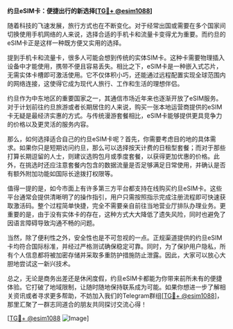 **约旦eSIM卡：便捷出行的新选择[[TG💪+ @esim1088](https://t.me/s/esim1088)]**

随着科技的飞速发展，旅行方式也在不断变化。对于经常出国或需要在多个国家间切换使用手机网络的人来说，选择合适的手机卡和流量卡变得尤为重要。而约旦的eSIM卡正是这样一种既方便又实用的选择。

提到手机卡和流量卡，很多人可能会想到传统的实体SIM卡。这种卡需要物理插入设备中才能使用，携带不便且容易丢失。相比之下，eSIM卡是一种嵌入式芯片，无需实体卡槽即可激活使用。它不仅体积小巧，还能通过远程配置实现全球范围内的网络连接，这使得它成为现代人旅行、工作和生活的理想伴侣。

约旦作为中东地区的重要国家之一，其通信市场近年来也逐渐开放了eSIM服务。对于计划前往约旦旅游或者长期居住的人来说，购买一张本地运营商提供的eSIM卡无疑是最经济实惠的方式。与传统漫游套餐相比，eSIM卡能够提供更具竞争力的价格以及更灵活的服务内容。

那么，如何选择适合自己的约旦eSIM卡呢？首先，你需要考虑目的地的具体需求。如果你只是短期访问约旦，那么可以选择按天计费的日租型套餐；而对于那些打算长期逗留的人士，则建议选购包月或季度套餐，以获得更加优惠的价格。此外，在挑选时还应注意套餐内包含的数据流量是否足够满足日常使用，并确认是否有额外附加功能如国际长途拨打权限等。

值得一提的是，如今市面上有许多第三方平台都支持在线购买约旦eSIM卡。这些平台通常会提供清晰明了的操作指引，用户只需按照指示完成注册流程即可快速获取激活码。整个过程简单快捷，完全不需要亲自前往当地营业厅排队办理业务。更重要的是，由于没有实体卡的存在，这种方式大大降低了遗失风险，同时也避免了因语言障碍导致沟通不畅的问题。

当然，除了便利性之外，安全性也是不可忽视的一点。正规渠道提供的约旦eSIM卡均符合国际标准，并经过严格测试确保稳定可靠。同时，为了保护用户隐私，所有个人信息都将被加密存储并采取多重防护措施防止泄露。因此，大家可以放心大胆地尝试这一新兴技术。

总之，无论是商务出差还是休闲度假，约旦eSIM卡都能为你带来前所未有的便捷体验。它打破了地域限制，让随时随地保持联系成为可能。如果你想进一步了解相关资讯或者寻求更多帮助，不妨加入我们的Telegram群组[[TG💪+ @esim1088](https://t.me/s/esim1088)]，那里汇聚了一群志同道合的朋友共同探讨交流心得！

[[TG💪+ @esim1088](https://t.me/s/esim1088) ![Image](https://i.postimg.cc/4NQfJmqS/Snipaste-2025-05-13-00-14-12.png)]